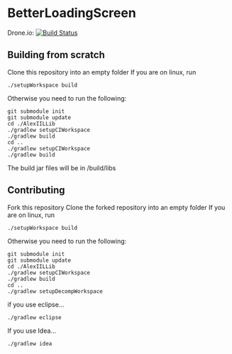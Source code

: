 # BetterLoadingScreen
Drone.io: [![Build Status](https://drone.io/github.com/AlexIIL/BetterLoadingScreen/status.png)](https://drone.io/github.com/AlexIIL/BetterLoadingScreen/latest)

## Building from scratch
Clone this repository into an empty folder
If you are on linux, run 

    ./setupWorkspace build
    
Otherwise you need to run the following:

    git submodule init
    git submodule update
    cd ./AlexIILLib
    ./gradlew setupCIWorkspace
    ./gradlew build
    cd ..
    ./gradlew setupCIWorkspace
    ./gradlew build
    
The build jar files will be in /build/libs
  
## Contributing
Fork this repository
Clone the forked repository into an empty folder
If you are on linux, run 

    ./setupWorkspace build
    
Otherwise you need to run the following:

    git submodule init
    git submodule update
    cd ./AlexIILLib
    ./gradlew setupCIWorkspace
    ./gradlew build
    cd ..
    ./gradlew setupDecompWorkspace
    
if you use eclipse...

    ./gradlew eclipse
    
If you use Idea...

    ./gradlew idea
